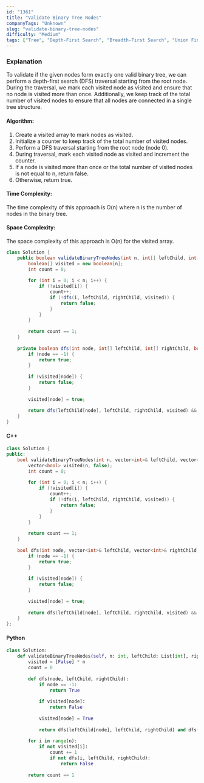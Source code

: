 ```yaml
---
id: "1361"
title: "Validate Binary Tree Nodes"
companyTags: "Unknown"
slug: "validate-binary-tree-nodes"
difficulty: "Medium"
tags: ["Tree", "Depth-First Search", "Breadth-First Search", "Union Find", "Graph", "Binary Tree"]
---
```


### Explanation
To validate if the given nodes form exactly one valid binary tree, we can perform a depth-first search (DFS) traversal starting from the root node. During the traversal, we mark each visited node as visited and ensure that no node is visited more than once. Additionally, we keep track of the total number of visited nodes to ensure that all nodes are connected in a single tree structure.

#### Algorithm:
1. Create a visited array to mark nodes as visited.
2. Initialize a counter to keep track of the total number of visited nodes.
3. Perform a DFS traversal starting from the root node (node 0).
4. During traversal, mark each visited node as visited and increment the counter.
5. If a node is visited more than once or the total number of visited nodes is not equal to n, return false.
6. Otherwise, return true.

#### Time Complexity:
The time complexity of this approach is O(n) where n is the number of nodes in the binary tree.

#### Space Complexity:
The space complexity of this approach is O(n) for the visited array.

```java
class Solution {
    public boolean validateBinaryTreeNodes(int n, int[] leftChild, int[] rightChild) {
        boolean[] visited = new boolean[n];
        int count = 0;
        
        for (int i = 0; i < n; i++) {
            if (!visited[i]) {
                count++;
                if (!dfs(i, leftChild, rightChild, visited)) {
                    return false;
                }
            }
        }
        
        return count == 1;
    }
    
    private boolean dfs(int node, int[] leftChild, int[] rightChild, boolean[] visited) {
        if (node == -1) {
            return true;
        }
        
        if (visited[node]) {
            return false;
        }
        
        visited[node] = true;
        
        return dfs(leftChild[node], leftChild, rightChild, visited) && dfs(rightChild[node], leftChild, rightChild, visited);
    }
}
```

#### C++
```cpp
class Solution {
public:
    bool validateBinaryTreeNodes(int n, vector<int>& leftChild, vector<int>& rightChild) {
        vector<bool> visited(n, false);
        int count = 0;
        
        for (int i = 0; i < n; i++) {
            if (!visited[i]) {
                count++;
                if (!dfs(i, leftChild, rightChild, visited)) {
                    return false;
                }
            }
        }
        
        return count == 1;
    }
    
    bool dfs(int node, vector<int>& leftChild, vector<int>& rightChild, vector<bool>& visited) {
        if (node == -1) {
            return true;
        }
        
        if (visited[node]) {
            return false;
        }
        
        visited[node] = true;
        
        return dfs(leftChild[node], leftChild, rightChild, visited) && dfs(rightChild[node], leftChild, rightChild, visited);
    }
};
```

#### Python
```python
class Solution:
    def validateBinaryTreeNodes(self, n: int, leftChild: List[int], rightChild: List[int]) -> bool:
        visited = [False] * n
        count = 0
        
        def dfs(node, leftChild, rightChild):
            if node == -1:
                return True
            
            if visited[node]:
                return False
            
            visited[node] = True
            
            return dfs(leftChild[node], leftChild, rightChild) and dfs(rightChild[node], leftChild, rightChild)
        
        for i in range(n):
            if not visited[i]:
                count += 1
                if not dfs(i, leftChild, rightChild):
                    return False
        
        return count == 1
```